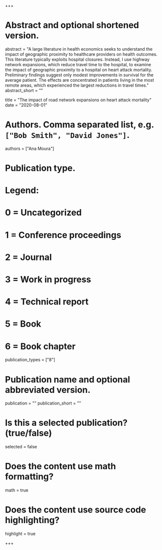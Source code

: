 +++
# Abstract and optional shortened version.
abstract = "A large literature in health economics seeks to understand the impact of geographic proximity to healthcare providers on health outcomes. This literature typically exploits hospital closures. Instead, I use highway network expansions, which reduce travel time to the hospital, to examine the impact of geographic proximity to a hospital on heart attack mortality. Preliminary findings suggest only modest improvements in survival for the average patient. The effects are concentrated in patients living in the most remote areas, which experienced the largest reductions in travel times."
abstract_short = ""

title = "The impact of road network expansions on heart attack mortality"
date = "2020-08-01"

# Authors. Comma separated list, e.g. `["Bob Smith", "David Jones"]`.
authors = ["Ana Moura"]

# Publication type.
# Legend:
# 0 = Uncategorized
# 1 = Conference proceedings
# 2 = Journal
# 3 = Work in progress
# 4 = Technical report
# 5 = Book
# 6 = Book chapter
publication_types = ["8"]

# Publication name and optional abbreviated version.
publication = ""
publication_short = ""

# Is this a selected publication? (true/false)
selected = false


# Does the content use math formatting?
math = true

# Does the content use source code highlighting?
highlight = true


+++


